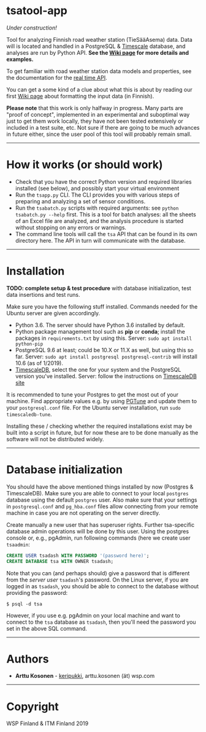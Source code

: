 # tsatool-app

*Under construction!*

Tool for analyzing Finnish road weather station (TieSääAsema) data. Data will is located and handled in a PostgreSQL & [Timescale](https://www.timescale.com/) database, and analyses are run by Python API. **See the [Wiki page](https://github.com/webbidevaajat/tsatool-app/wiki) for more details and examples.**

To get familiar with road weather station data models and properties, see the documentation for the [real time API](https://www.digitraffic.fi/tieliikenne/).

You can get a some kind of a clue about what this is about by reading our first [Wiki page](https://github.com/webbidevaajat/tsatool-app/wiki/Ehtosetin-muotoilu) about formatting the input data (in Finnish).

**Please note** that this work is only halfway in progress. Many parts are "proof of concept", implemented in an experimental and suboptimal way just to get them work locally, they have not been tested extensively or included in a test suite, etc. Not sure if there are going to be much advances in future either, since the user pool of this tool will probably remain small.

---
# How it works (or should work)

- Check that you have the correct Python version and required libraries installed (see below), and possibly start your virtual environment
- Run the `tsapp.py` CLI. The CLI provides you with various steps of preparing and analyzing a set of sensor conditions.
- Run the `tsabatch.py` scripts with required arguments: see `python tsabatch.py --help` first. This is a tool for batch analyses: all the sheets of an Excel file are analyzed, and the analysis procedure is started without stopping on any errors or warnings.
- The command line tools will call the `tsa` API that can be found in its own directory here. The API in turn will communicate with the database.

---
# Installation

**TODO: complete setup & test procedure** with database initialization, test data insertions and test runs.

Make sure you have the following stuff installed. Commands needed for the Ubuntu server are given accordingly.

- Python 3.6. The server should have Python 3.6 installed by default.
- Python package management tool such as **pip** or **conda**; install the packages in `requirements.txt` by using this. Server: `sudo apt install python-pip`
- PostgreSQL 9.6 at least; could be 10.X or 11.X as well, but using this so far. Server: `sudo apt install postgresql postgresql-contrib` will install 10.6 (as of 1/2019).
- [TimescaleDB](https://docs.timescale.com/v1.2/getting-started/installation), select the one for your system and the PostgreSQL version you've installed. Server: follow the instructions on [TimescaleDB site](https://docs.timescale.com/v1.2/getting-started/installation/ubuntu/installation-apt-ubuntu)

It is recommended to tune your Postgres to get the most out of your machine. Find appropriate values e.g. by using [PGTune](https://pgtune.leopard.in.ua/#/) and update them to your `postgresql.conf` file. For the Ubuntu server installation, run `sudo timescaledb-tune`.

Installing these / checking whether the required installations exist may be built into a script in future, but for now these are to be done manually as the software will not be distributed widely.

---
# Database initialization

You should have the above mentioned things installed by now (Postgres & TimescaleDB). Make sure you are able to connect to your local `postgres` database using the default `postgres` user. Also make sure that your settings in `postgresql.conf` and `pg_hba.conf` files allow connecting from your remote machine in case you are not operating on the server directly.

Create manually a new user that has superuser rights. Further tsa-specific database admin operations will be done by this user. Using the postgres console or, e.g., pgAdmin, run following commands (here we create user `tsaadmin`:

```sql
CREATE USER tsadash WITH PASSWORD '(password here)';
CREATE DATABASE tsa WITH OWNER tsadash;
```

Note that you can (and perhaps should) give a password that is different from the *server user* `tsadash`'s password. On the Linux server, if you are logged in as `tsadash`, you should be able to connect to the database without providing the password:

```
$ psql -d tsa
```

However, if you use e.g. pgAdmin on your local machine and want to connect to the `tsa` database as `tsadash`, then you'll need the password you set in the above SQL command.

---
# Authors

- **Arttu Kosonen** - [keripukki](https://github.com/keripukki), arttu.kosonen (ät) wsp.com

---
# Copyright

WSP Finland & ITM Finland 2019
